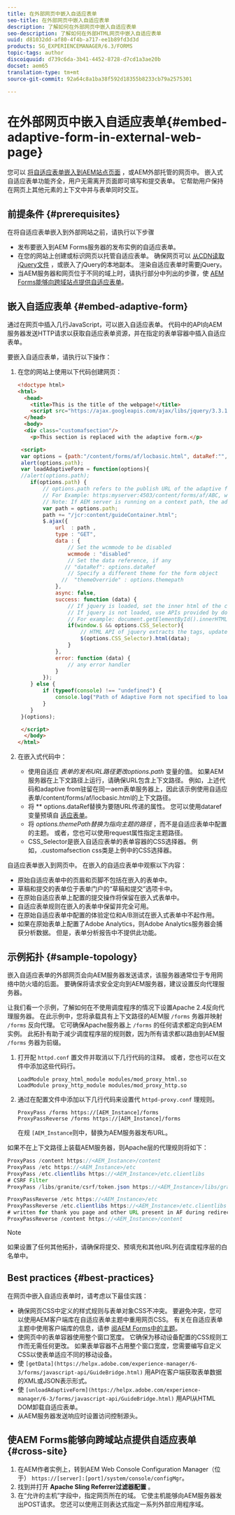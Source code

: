 ```yaml
---
title: 在外部网页中嵌入自适应表单
seo-title: 在外部网页中嵌入自适应表单
description: 了解如何在外部网页中嵌入自适应表单
seo-description: 了解如何在外部HTML网页中嵌入自适应表单
uuid: d81032dd-af80-4f4b-a717-ee1b89fd3d3d
products: SG_EXPERIENCEMANAGER/6.3/FORMS
topic-tags: author
discoiquuid: d739c6da-3b41-4452-8728-d7cd1a3ae20b
docset: aem65
translation-type: tm+mt
source-git-commit: 92a64c8a1ba38f592d18355b8233cb79a2575301

---
```



# 在外部网页中嵌入自适应表单{#embed-adaptive-form-in-external-web-page}

您可以 [将自适应表单嵌入到AEM站点页面](/help/forms/using/embed-adaptive-form-aem-sites.md) ，或AEM外部托管的网页中。 嵌入式自适应表单功能齐全，用户无需离开页面即可填写和提交表单。 它帮助用户保持在网页上其他元素的上下文中并与表单同时交互。

## 前提条件 {#prerequisites}

在将自适应表单嵌入到外部网站之前，请执行以下步骤

* 发布要嵌入到AEM Forms服务器的发布实例的自适应表单。
* 在您的网站上创建或标识网页以托管自适应表单。 确保网页可以 [从CDN读取jQuery文件](https://ajax.googleapis.com/ajax/libs/jquery/3.3.1/jquery.min.js) ，或嵌入了jQuery的本地副本。 渲染自适应表单时需要jQuery。
* 当AEM服务器和网页位于不同的域上时，请执行部分中列出的步骤，使 [AEM Forms能够向跨域站点提供自适应表单](#cross-site)。

## 嵌入自适应表单 {#embed-adaptive-form}

通过在网页中插入几行JavaScript，可以嵌入自适应表单。 代码中的API向AEM服务器发送HTTP请求以获取自适应表单资源，并在指定的表单容器中插入自适应表单。

要嵌入自适应表单，请执行以下操作：

1. 在您的网站上使用以下代码创建网页：

   ```html
   <!doctype html>
   <html>
     <head>
       <title>This is the title of the webpage!</title>
       <script src="https://ajax.googleapis.com/ajax/libs/jquery/3.3.1/jquery.min.js"></script>
     </head>
     <body>
     <div class="customafsection"/>
       <p>This section is replaced with the adaptive form.</p>
   
    <script>
    var options = {path:"/content/forms/af/locbasic.html", dataRef:"", themepath:"", CSS_Selector:".customafsection"};
    alert(options.path);
    var loadAdaptiveForm = function(options){
    //alert(options.path);
       if(options.path) {
           // options.path refers to the publish URL of the adaptive form
           // For Example: https:myserver:4503/content/forms/af/ABC, where ABC is the adaptive form
           // Note: If AEM server is running on a context path, the adaptive form URL must contain the context path
           var path = options.path;
           path += "/jcr:content/guideContainer.html";
           $.ajax({
               url  : path ,
               type : "GET",
               data : {
                   // Set the wcmmode to be disabled
                   wcmmode : "disabled"
                   // Set the data reference, if any
                  // "dataRef": options.dataRef
                   // Specify a different theme for the form object
                 //  "themeOverride" : options.themepath
               },
               async: false,
               success: function (data) {
                   // If jquery is loaded, set the inner html of the container
                   // If jquery is not loaded, use APIs provided by document to set the inner HTML but these APIs would not evaluate the script tag in HTML as per the HTML5 spec
                   // For example: document.getElementById().innerHTML
                   if(window.$ && options.CSS_Selector){
                       // HTML API of jquery extracts the tags, updates the DOM, and evaluates the code embedded in the script tag.
                       $(options.CSS_Selector).html(data);
                   }
               },
               error: function (data) {
                   // any error handler
               }
           });
       } else {
           if (typeof(console) !== "undefined") {
               console.log("Path of Adaptive Form not specified to loadAdaptiveForm");
           }
       }
    }(options);
   
    </script>
     </body>
   </html>
   ```

1. 在嵌入式代码中：

   * 使用自适应 *表单的发布URL路径更改options.path* 变量的值。 如果AEM服务器在上下文路径上运行，请确保URL包含上下文路径。 例如，上述代码和adaptive from驻留在同一aem表单服务器上，因此该示例使用自适应表单/content/forms/af/locbasic.html的上下文路径。
   * 将 ** options.dataRef替换为要随URL传递的属性。 您可以使用dataref变量预填自 [适应表单](/help/forms/using/prepopulate-adaptive-form-fields.md)。
   * 将 *options.themePath替换为指向主题的路径* ，而不是自适应表单中配置的主题。 或者，您也可以使用request属性指定主题路径。
   * CSS_Selector是嵌入自适应表单的表单容器的CSS选择器。 例如，.customafsection css类是上例中的CSS选择器。

自适应表单嵌入到网页中。 在嵌入的自适应表单中观察以下内容：

* 原始自适应表单中的页眉和页脚不包括在嵌入的表单中。
* 草稿和提交的表单位于表单门户的“草稿和提交”选项卡中。
* 在原始自适应表单上配置的提交操作将保留在嵌入式表单中。
* 自适应表单规则在嵌入的表单中保留并完全可用。
* 在原始自适应表单中配置的体验定位和A/B测试在嵌入式表单中不起作用。
* 如果在原始表单上配置了Adobe Analytics，则Adobe Analytics服务器会捕获分析数据。 但是，表单分析报告中不提供此功能。

## 示例拓扑 {#sample-topology}

嵌入自适应表单的外部网页会向AEM服务器发送请求，该服务器通常位于专用网络中防火墙的后面。 要确保将请求安全定向到AEM服务器，建议设置反向代理服务器。

让我们看一个示例，了解如何在不使用调度程序的情况下设置Apache 2.4反向代理服务器。 在此示例中，您将承载具有上下文路径的AEM服 `/forms` 务器并映射 `/forms` 反向代理。 它可确保Apache服务器上 `/forms` 的任何请求都定向到AEM实例。 此拓扑有助于减少调度程序层的规则数，因为所有请求都以路由到AEM服 `/forms` 务器为前缀。

1. 打开配 `httpd.conf` 置文件并取消以下几行代码的注释。 或者，您也可以在文件中添加这些代码行。

   ```
   LoadModule proxy_html_module modules/mod_proxy_html.so
   LoadModule proxy_http_module modules/mod_proxy_http.so
   ```

1. 通过在配置文件中添加以下几行代码来设置代 `httpd-proxy.conf` 理规则。

   ```
   ProxyPass /forms https://[AEM_Instance]/forms
   ProxyPassReverse /forms https://[AEM_Instance]/forms
   ```

   在规 `[AEM_Instance`则中，替换为AEM服务器发布URL。

如果不在上下文路径上装载AEM服务器，则Apache层的代理规则将如下：

```java
ProxyPass /content https://<AEM_Instance>/content
ProxyPass /etc https://<AEM_Instance>/etc
ProxyPass /etc.clientlibs https://<AEM_Instance>/etc.clientlibs
# CSRF Filter
ProxyPass /libs/granite/csrf/token.json https://<AEM_Instance>/libs/granite/csrf/token.json

ProxyPassReverse /etc https://<AEM_Instance>/etc
ProxyPassReverse /etc.clientlibs https://<AEM_Instance>/etc.clientlibs
# written for thank you page and other URL present in AF during redirect
ProxyPassReverse /content https://<AEM_Instance>/content
```

>[!NOTE]
>
>如果设置了任何其他拓扑，请确保将提交、预填充和其他URL列在调度程序层的白名单中。

## Best practices {#best-practices}

在网页中嵌入自适应表单时，请考虑以下最佳实践：

* 确保网页CSS中定义的样式规则与表单对象CSS不冲突。 要避免冲突，您可以使用AEM客户端库在自适应表单主题中重用网页CSS。 有关在自适应表单主题中使用客户端库的信息，请参 [阅AEM Forms中的主题](../../forms/using/themes.md)。
* 使网页中的表单容器使用整个窗口宽度。 它确保为移动设备配置的CSS规则工作而无需任何更改。 如果表单容器不占用整个窗口宽度，您需要编写自定义CSS以使表单适应不同的移动设备。
* 使 `[getData](https://helpx.adobe.com/experience-manager/6-3/forms/javascript-api/GuideBridge.html)` 用API在客户端获取表单数据的XML或JSON表示形式。
* 使 `[unloadAdaptiveForm](https://helpx.adobe.com/experience-manager/6-3/forms/javascript-api/GuideBridge.html)` 用API从HTML DOM卸载自适应表单。
* 从AEM服务器发送响应时设置访问控制源头。

## 使AEM Forms能够向跨域站点提供自适应表单 {#cross-site}

1. 在AEM作者实例上，转到AEM Web Console Configuration Manager（位于） `https://[server]:[port]/system/console/configMgr`。
1. 找到并打开 **Apache Sling Referrer过滤器配置** 。
1. 在“允许的主机”字段中，指定网页所在的域。 它使主机能够向AEM服务器发出POST请求。 您还可以使用正则表达式指定一系列外部应用程序域。

